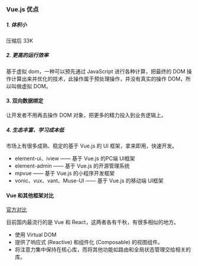 ### Vue.js 优点

##### 1. 体积小

压缩后 33K

##### 2. 更高的运行效率

基于虚拟 dom，一种可以预先通过 JavaScript 进行各种计算，把最终的 DOM 操作计算出来并优化的技术，此操作属于预处理操作，并没有真实的操作 DOM，所以叫做虚拟 DOM。

#### 3. 双向数据绑定

让开发者不用再去操作 DOM 对象，把更多的精力投入到业务逻辑上。

##### 4. 生态丰富、学习成本低

市场上有很多成熟、稳定的基于 Vue.js 的 UI 框架，拿来即用，快速开发。

- element-ui、iview —— 基于 Vue.js 的PC端 UI框架
- element-admin —— 基于 Vue.js 的开源管理系统
- mpvue —— 基于 Vue.js 的小程序开发框架
- vonic、vux、vant、Muse-UI —— 基于 Vue.js 的移动端 UI框架



#### Vue 和其他框架对比

[官方对比](https://cn.vuejs.org/v2/guide/comparison.html)

目前国内最流行的是 Vue 和 React，这两者各有千秋，有很多相似的地方。

- 使用 Virtual DOM
- 提供了响应式 (Reactive) 和组件化 (Composable) 的视图组件。
- 将注意力集中保持在核心库，而将其他功能如路由和全局状态管理交给相关的库。

